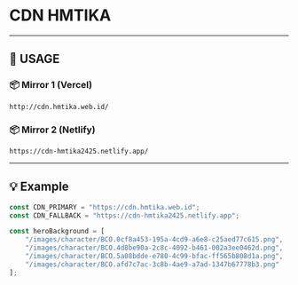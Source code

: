 # CDN HMTIKA

---

## 🚀 USAGE

### 📦 Mirror 1 (Vercel)
`http://cdn.hmtika.web.id/`

### 📦 Mirror 2 (Netlify)
`https://cdn-hmtika2425.netlify.app/`

---

## 💡 Example

```ts
const CDN_PRIMARY = "https://cdn.hmtika.web.id";
const CDN_FALLBACK = "https://cdn-hmtika2425.netlify.app";

const heroBackground = [
    "/images/character/BCO.0cf8a453-195a-4cd9-a6e8-c25aed77c615.png",
    "/images/character/BCO.4d8be90a-2c8c-4092-b461-002a3ee0462d.png",
    "/images/character/BCO.5a08bdde-e780-4c99-bfac-ff565b808d1a.png",
    "/images/character/BCO.afd7c7ac-3c8b-4ae9-a7ad-1347b67778b3.png"
];

